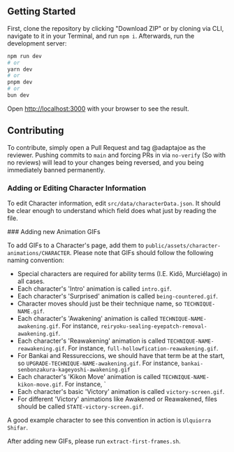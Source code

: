 ## Getting Started

First, clone the repository by clicking "Download ZIP" or by cloning via CLI, navigate to it in your Terminal, and run `npm i`. Afterwards, run the development server:

```bash
npm run dev
# or
yarn dev
# or
pnpm dev
# or
bun dev
```

Open [http://localhost:3000](http://localhost:3001) with your browser to see the result.

## Contributing

To contribute, simply open a Pull Request and tag @adaptajoe as the reviewer. Pushing commits to `main` and forcing PRs in via `no-verify` (So with no reviews) will lead to your changes being reversed, and you being immediately banned permanently.

### Adding or Editing Character Information

To edit Character information, edit `src/data/characterData.json`. It should be clear enough to understand which field does what just by reading the file.

### Adding new Animation GIFs

To add GIFs to a Character's page, add them to `public/assets/character-animations/CHARACTER`. Please note that GIFs should follow the following naming convention:

- Special characters are required for ability terms (I.E. Kidō, Murciélago) in all cases.
- Each character's 'Intro' animation is called `intro.gif`.
- Each character's 'Surprised' animation is called `being-countered.gif`.
- Character moves should just be their technique name, so `TECHNIQUE-NAME.gif`.
- Each character's 'Awakening' animation is called `TECHNIQUE-NAME-awakening.gif`. For instance, `reiryoku-sealing-eyepatch-removal-awakening.gif`.
- Each character's 'Reawakening' animation is called `TECHNIQUE-NAME-reawakening.gif`. For instance, `full-hollowfication-reawakening.gif`.
- For Bankai and Ressureccions, we should have that term be at the start, so `UPGRADE-TECHNIQUE-NAME-awakening.gif`. For instance, `bankai-senbonzakura-kageyoshi-awakening.gif`
- Each character's 'Kikon Move' animation is called `TECHNIQUE-NAME-kikon-move.gif`. For instance, `
- Each character's basic 'Victory' animation is called `victory-screen.gif`.
- For different 'Victory' animations like Awakened or Reawakened, files should be called `STATE-victory-screen.gif`.

A good example character to see this convention in action is `Ulquiorra Shifar`.

After adding new GIFs, please run `extract-first-frames.sh`.

